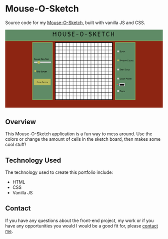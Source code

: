 # Mouse-O-Sketch

Source code for my [Mouse-O-Sketch](https://timkrausedev.github.io/mouse-o-sketch/), built with vanilla JS and CSS.

<img width="600" alt="sorting visualizer homepage" src="./imgs/mouse_o_sketch.PNG">

## Overview

This Mouse-O-Sketch application is a fun way to mess around. Use the colors or change the amount of cells in the sketch board, then makes some cool stuff!



## Technology Used
The technology used to create this portfolio include:

- HTML
- CSS
- Vanilla JS

## Contact
If you have any questions about the front-end project, my work or if you have any opportunities you would I would be a good fit for, please [contact me](https://timkrause.dev/#contact).